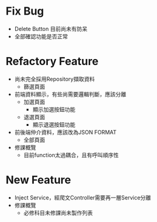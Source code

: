 # Fix Bug
   + Delete Button 目前尚未有防呆
   + 全部確認功能是否正常
# Refactory Feature
   + 尚未完全採用Repository擷取資料
      * 篩選頁面
   + 前端資料顯示，有些尚需要邏輯判斷，應該分離
      * 加選頁面
         - 顯示加選按鈕功能
      * 退選頁面
         - 顯示退選按鈕功能
   + 前後端仲介資料，應該改為JSON FORMAT
      * 全部頁面
   + 修課概覽
      * 目前function太過耦合，且有呼叫順序性
# New Feature
   + Inject Service，經爬文Controller需要再一層Service分離
   + 修課概覽
      * 必修科目未修課尚未製作列表
